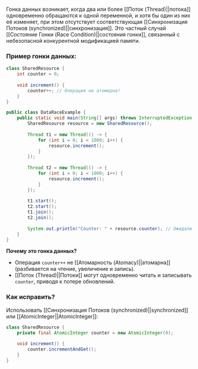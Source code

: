 
Гонка данных возникает, когда два или более [[Поток (Thread)||потока]] одновременно обращаются к одной переменной, и хотя бы один из них её изменяет, при этом отсутствует соответствующая [[Синхронизация Потоков (synchronized)||синхронизация]]. Это частный случай [[Состояние Гонки (Race Condition)||состояния гонки]], связанный с небезопасной конкурентной модификацией памяти.

### Пример гонки данных:

```java
class SharedResource {
    int counter = 0;
	
    void increment() {
        counter++; // Операция не атомарна!
    }
}

public class DataRaceExample {
    public static void main(String[] args) throws InterruptedException {
        SharedResource resource = new SharedResource();
		
        Thread t1 = new Thread(() -> {
            for (int i = 0; i < 1000; i++) {
                resource.increment();
            }
        });
		
        Thread t2 = new Thread(() -> {
            for (int i = 0; i < 1000; i++) {
                resource.increment();
            }
        });
		
        t1.start();
        t2.start();
        t1.join();
        t2.join();
		
        System.out.println("Counter: " + resource.counter); // Ожидали 2000, а получаем меньше
    }
}
```

**Почему это гонка данных?**

- Операция `counter++` не [[Атомарность (Atomacy)||атомарна]] (разбивается на чтение, увеличение и запись).
- [[Поток (Thread)||Потоки]] могут одновременно читать и записывать `counter`, приводя к потере обновлений.

### Как исправить?

Использовать [[Синхронизация Потоков (synchronized)||synchronized]] или [[AtomicInteger||AtomicInteger]]:

```java
class SharedResource {
    private final AtomicInteger counter = new AtomicInteger(0);
	
    void increment() {
        counter.incrementAndGet();
    }
}
```